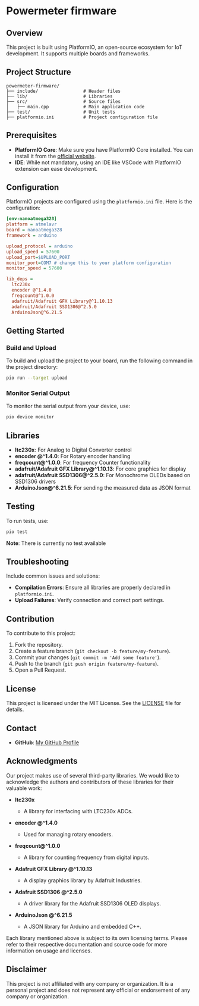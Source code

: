 
# Powermeter firmware

## Overview

This project is built using PlatformIO, an open-source ecosystem for IoT development. It supports multiple boards and frameworks.

## Project Structure

```dir
powermeter-firmware/
├── include/                 # Header files
├── lib/                     # Libraries
├── src/                     # Source files
│   ├── main.cpp             # Main application code
├── test/                    # Unit tests
├── platformio.ini           # Project configuration file
```

## Prerequisites

- **PlatformIO Core**: Make sure you have PlatformIO Core installed. You can install it from the [official website](https://platformio.org/install).
- **IDE**: While not mandatory, using an IDE like VSCode with PlatformIO extension can ease development.

## Configuration

PlatformIO projects are configured using the `platformio.ini` file. Here is the configuration:

```ini
[env:nanoatmega328]
platform = atmelavr
board = nanoatmega328
framework = arduino

upload_protocol = arduino
upload_speed = 57600
upload_port=$UPLOAD_PORT
monitor_port=COM7 # change this to your platform configuration
monitor_speed = 57600

lib_deps =
  ltc230x
  encoder @^1.4.0
  freqcount@^1.0.0
  adafruit/Adafruit GFX Library@^1.10.13
  adafruit/Adafruit SSD1306@^2.5.0
  ArduinoJson@^6.21.5
```

## Getting Started

### Build and Upload

To build and upload the project to your board, run the following command in the project directory:

```bash
pio run --target upload
```

### Monitor Serial Output

To monitor the serial output from your device, use:

```bash
pio device monitor
```

## Libraries

- **ltc230x**: For Analog to Digital Converter control
- **encoder @^1.4.0**: For Rotary encoder handling
- **freqcount@^1.0.0**: For frequency Counter functionality
- **adafruit/Adafruit GFX Library@^1.10.13**: For core graphics for display
- **adafruit/Adafruit SSD1306@^2.5.0**: For Monochrome OLEDs based on SSD1306 drivers
- **ArduinoJson@^6.21.5**: For sending the measured data as JSON format

## Testing

To run tests, use:

```bash
pio test
```

**Note**: There is currently no test available

## Troubleshooting

Include common issues and solutions:

- **Compilation Errors**: Ensure all libraries are properly declared in `platformio.ini`.
- **Upload Failures**: Verify connection and correct port settings.

## Contribution

To contribute to this project:

1. Fork the repository.
2. Create a feature branch (`git checkout -b feature/my-feature`).
3. Commit your changes (`git commit -m 'Add some feature'`).
4. Push to the branch (`git push origin feature/my-feature`).
5. Open a Pull Request.

## License

This project is licensed under the MIT License. See the [LICENSE](LICENSE) file for details.

## Contact

- **GitHub**: [My GitHub Profile](https://github.com/oh9vd)

## Acknowledgments

Our project makes use of several third-party libraries. We would like to acknowledge the authors and contributors of these libraries for their valuable work:

- **ltc230x**
  - A library for interfacing with LTC230x ADCs.

- **encoder @^1.4.0**
  - Used for managing rotary encoders.

- **freqcount@^1.0.0**
  - A library for counting frequency from digital inputs.

- **Adafruit GFX Library @^1.10.13**
  - A display graphics library by Adafruit Industries.

- **Adafruit SSD1306 @^2.5.0**
  - A driver library for the Adafruit SSD1306 OLED displays.

- **ArduinoJson @^6.21.5**
  - A JSON library for Arduino and embedded C++.

Each library mentioned above is subject to its own licensing terms. Please refer to their respective documentation and source code for more information on usage and licenses.

## Disclaimer

This project is not affiliated with any company or organization. It is a personal project and does not represent any official or endorsement of any company or organization.
